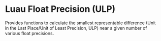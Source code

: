 # Luau Float Precision (ULP)

Provides functions to calculate the smallest representable difference (Unit in the Last Place/Unit of Least Precision, ULP) near a given number of various float precisions.
